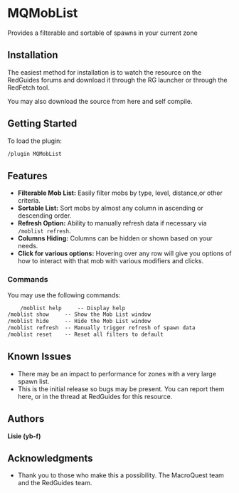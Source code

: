 # MQMobList

Provides a filterable and sortable of spawns in your current zone

## Installation

The easiest method for installation is to watch the resource on the RedGuides forums and download it through the RG launcher  or through the RedFetch tool.

You may also download the source from here and self compile.

## Getting Started

To load the plugin:

```txt
/plugin MQMobList
```

## Features
- **Filterable Mob List:**  Easily filter mobs by type, level, distance,or other criteria.
- **Sortable List:** Sort mobs by almost any column in ascending or descending order.
- **Refresh Option:** Ability to manually refresh data if necessary via `/moblist refresh`.
- **Columns Hiding:** Columns can be hidden or shown based on your needs.
- **Click for various options:** Hovering over any row will give you options of how to interact with that mob with various modifiers and clicks.

### Commands

You may use the following commands:

```txt
    /moblist help     -- Display help
/moblist show     -- Show the Mob List window
/moblist hide     -- Hide the Mob List window
/moblist refresh  -- Manually trigger refresh of spawn data
/moblist reset    -- Reset all filters to default
```

## Known Issues
- There may be an impact to performance for zones with a very large spawn list.
- This is the initial release so bugs may be present. You can report them here, or in the thread at RedGuides for this resource.

## Authors

**Lisie (yb-f)**

## Acknowledgments

- Thank you to those who make this a possibility.  The MacroQuest team and the RedGuides team.
